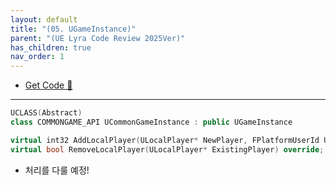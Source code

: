 ```yaml
---
layout: default
title: "(05. UGameInstance)"
parent: "(UE Lyra Code Review 2025Ver)"
has_children: true
nav_order: 1
---
```


* [Get Code 🌟](https://github.com/Arthur880708/LyraCloneSample)

---

```cpp
UCLASS(Abstract)
class COMMONGAME_API UCommonGameInstance : public UGameInstance
```

```cpp
virtual int32 AddLocalPlayer(ULocalPlayer* NewPlayer, FPlatformUserId UserId) override;
virtual bool RemoveLocalPlayer(ULocalPlayer* ExistingPlayer) override;
```

* 처리를 다룰 예정!